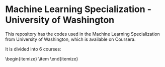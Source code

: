 # Machine Learning Specialization - University of Washington
This repository has the codes used in the Machine Learning Specialization from University of Washington, which is available on Coursera.

It is divided into 6 courses:

\begin{itemize}
  \item
\end{itemize}
